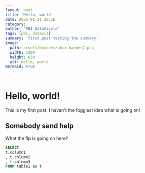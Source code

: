 ```yaml
---
layout: post
title: 'Hello, world'
date: 2025-01-11 20:16
category: 
author: 'PBI DataVizzle'
tags: [pbi, dataviz]
summary: 'first post testing the summary'
image:
  path: assets/headers/pbix_banner2.png
  width: 1200
  height: 630
  alt: Hello, world
mermaid: true

---
```


# Hello, world!
This is my first post. I haven't the foggiest idea what is going on!

## Somebody send help
What the fip is going on here?


```sql
SELECT 
t.column1
, t.column2
, t.column3
FROM table1 as t
```
